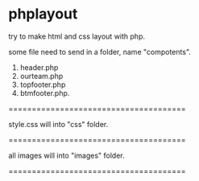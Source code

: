 # phplayout
try to make html and css layout with php.

some file need to send in a folder, name "compotents".
  1. header.php
  2. ourteam.php
  3. topfooter.php
  4. btmfooter.php.
  
 ======================================
 
 style.css will into "css" folder.
 
 ======================================
 
 
 all images will into "images" folder.
 
 ======================================
 
 
